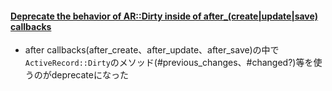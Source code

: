 #### [Deprecate the behavior of AR::Dirty inside of after\_\(create\|update\|save\) callbacks](https://github.com/rails/rails/pull/25337)

* after callbacks(after_create、after_update、after_save)の中で`ActiveRecord::Dirty`のメソッド(#previous_changes、#changed?)等を使うのがdeprecateになった
